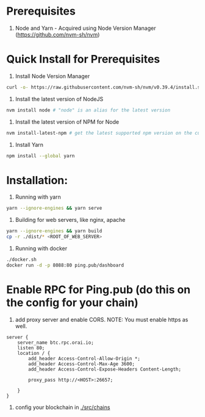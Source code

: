 # Prerequisites

1. Node and Yarn - Acquired using Node Version Manager (https://github.com/nvm-sh/nvm)

# Quick Install for Prerequisites

1. Install Node Version Manager

```sh
curl -o- https://raw.githubusercontent.com/nvm-sh/nvm/v0.39.4/install.sh | bash
```

1. Install the latest version of NodeJS

```sh
nvm install node # "node" is an alias for the latest version
```

1. Install the latest version of NPM for Node

```sh
nvm install-latest-npm # get the latest supported npm version on the current node version
```

1. Install Yarn

```sh
npm install --global yarn
```

# Installation:

1. Running with yarn

```sh
yarn --ignore-engines && yarn serve
```

1. Building for web servers, like nginx, apache

```sh
yarn --ignore-engines && yarn build
cp -r ./dist/* <ROOT_OF_WEB_SERVER>
```

1. Running with docker

```sh
./docker.sh
docker run -d -p 8088:80 ping.pub/dashboard
```

# Enable RPC for Ping.pub (do this on the config for your chain)

1. add proxy server and enable CORS. NOTE: You must enable https as well.

```
server {
    server_name btc.rpc.orai.io;
    listen 80;
    location / {
        add_header Access-Control-Allow-Origin *;
        add_header Access-Control-Max-Age 3600;
        add_header Access-Control-Expose-Headers Content-Length;

        proxy_pass http://<HOST>:26657;

    }
}
```

1. config your blockchain in [./src/chains]()

